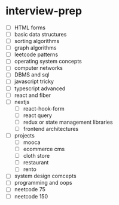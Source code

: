 # interview-prep

- [ ] HTML forms
- [ ] basic data structures
- [ ] sorting algorithms
- [ ] graph algorithms
- [ ] leetcode patterns
- [ ] operating system concepts
- [ ] computer networks
- [ ] DBMS and sql
- [ ] javascript tricky
- [ ] typescript advanced
- [ ] react and fiber
- [ ] nextjs
    - [ ] react-hook-form
    - [ ] react query
    - [ ] redux or state management libraries
    - [ ] frontend architectures
- [ ] projects
    - [ ] mooca
    - [ ] ecommerce cms
    - [ ] cloth store
    - [ ] restaurant
    - [ ] rento
- [ ] system design comcepts
- [ ] programming and oops
- [ ] neetcode 75
- [ ] neetcode 150
